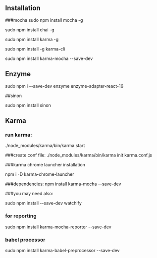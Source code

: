 ## Installation
###mocha
sudo npm install mocha -g

sudo npm install chai -g

sudo npm install karma -g

sudo npm install -g karma-cli

sudo npm install karma-mocha --save-dev

## Enzyme

sudo npm i --save-dev enzyme enzyme-adapter-react-16

##sinon

sudo npm install sinon

## Karma


### run karma:
./node_modules/karma/bin/karma start

###create conf file:
 ./node_modules/karma/bin/karma init karma.conf.js

###karma chrome launcher installation

npm i -D karma-chrome-launcher

###dependencies:
npm install karma-mocha --save-dev

###you may need also:

sudo npm install --save-dev watchify

### for reporting
sudo npm install karma-mocha-reporter --save-dev

### babel processor
sudo npm install karma-babel-preprocessor --save-dev